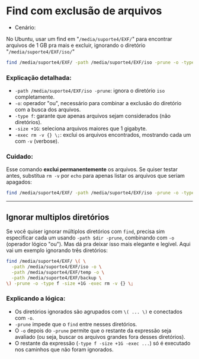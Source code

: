 # Find com exclusão de arquivos

- Cenário:  

No Ubuntu, usar um find em "`/media/suporte4/EXF/`" para encontrar arquivos de 1 GB pra mais e excluir, ignorando o diretório "`/media/suporte4/EXF/iso/`"

```bash
find /media/suporte4/EXF/ -path /media/suporte4/EXF/iso -prune -o -type f -size +1G -exec rm -v {} \;
```

### Explicação detalhada:

- `-path /media/suporte4/EXF/iso -prune`: ignora o diretório `iso` completamente.
- `-o`: operador "ou", necessário para combinar a exclusão do diretório com a busca dos arquivos.
- `-type f`: garante que apenas arquivos sejam considerados (não diretórios).
- `-size +1G`: seleciona arquivos maiores que 1 gigabyte.
- `-exec rm -v {} \;`: exclui os arquivos encontrados, mostrando cada um com `-v` (verbose).

### Cuidado:

Esse comando **exclui permanentemente** os arquivos. Se quiser testar antes, substitua `rm -v` por `echo` para apenas listar os arquivos que seriam apagados:

```bash
find /media/suporte4/EXF/ -path /media/suporte4/EXF/iso -prune -o -type f -size +1G -exec echo {} \;
```
___

## Ignorar multiplos diretórios

Se você quiser ignorar múltiplos diretórios com `find`, precisa sim especificar cada um usando `-path $dir -prune`, combinando com `-o` (operador lógico "ou"). Mas dá pra deixar isso mais elegante e legível. Aqui vai um exemplo ignorando três diretórios:

```bash
find /media/suporte4/EXF/ \( \
  -path /media/suporte4/EXF/iso -o \
  -path /media/suporte4/EXF/temp -o \
  -path /media/suporte4/EXF/backup \
\) -prune -o -type f -size +1G -exec rm -v {} \;
```

### Explicando a lógica:
- Os diretórios ignorados são agrupados com `\( ... \)` e conectados com `-o`.
- `-prune` impede que o `find` entre nesses diretórios.
- O `-o` depois do `-prune` permite que o restante da expressão seja avaliado (ou seja, buscar os arquivos grandes fora desses diretórios).
- O restante da expressão (`-type f -size +1G -exec ...`) só é executado nos caminhos que não foram ignorados.


